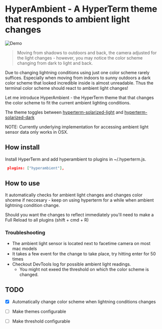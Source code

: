 # HyperAmbient - A HyperTerm theme that responds to ambient light changes

![Demo](https://github.com/jamox/hyperambient/blob/master/hyperambient.gif)

> Moving from shadows to outdoors and back, the camera adjusted for the light changes - however, you may notice the color scheme changing from dark to light and back.

Due to changing lightning conditions using just one color scheme rarely suffices. Especially when moving from indoors to sunny outdoors a dark color scheme that looked incredible inside is almost unreadable.
Thus the terminal color scheme should react to ambient light changes!

Let me introduce HyperAmbient - the HyperTerm theme that that changes the color scheme to fit the current ambient lighting conditions.

The theme toggles between [hyperterm-solarized-light](https://www.npmjs.com/package/hyperterm-solarized-light) and  [hyperterm-solarized-dark](https://www.npmjs.com/package/hyperterm-solarized-dark)

NOTE: Currently underlying implementation for accessing ambient light sensor data only works in OSX.

## How install

Install HyperTerm and add hyperambient to plugins in ~/.hyperterm.js.
```json
 plugins: ["hyperambient"],
 ```

## How to use

It automatically checks for ambient light changes and changes color shceme if neccesary - keep on using hyperterm for a while when ambient lightning condition change.

Should you want the changes to reflect immediately you'll need to make a Full Reload to all plugins (shift + cmd + R)

### Troubleshooting

* The ambient light sensor is located next to facetime camera on most mac models
* It takes a few event for the change to take place, try hitting enter for 50 times
* Checkout DevTools log for possible ambient light readings.
  * You might not exeed the threshold on which the color scheme is changed.

## TODO

- [x] Automatically change color scheme when lightning conditions changes
- [ ] Make themes configurable
- [ ] Make threshold configurable

